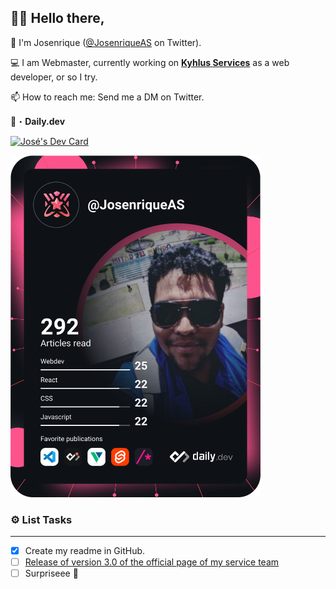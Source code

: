## 👋🏻 Hello there,
<!--
**JosenriqueAS/JosenriqueAS** is a ✨ _special_ ✨ repository because its `README.md` (this file) appears on your GitHub profile.

Here are some ideas to get you started:

- 🔭 I’m currently working on ...
- 🌱 I’m currently learning ...
- 👯 I’m looking to collaborate on ...
- 🤔 I’m looking for help with ...
- 💬 Ask me about ...
- 📫 How to reach me: ...
- 😄 Pronouns: ...
- ⚡ Fun fact: ...
- My personal website is: www.josenriqueas.com
-->

👤 I'm Josenrique ([@JosenriqueAS](https://twitter.com/JosenriqueAS) on Twitter).

💻 I am Webmaster, currently working on **[Kyhlus Services](https://www.kyhlus.com/)** as a web developer, or so I try.

📫 How to reach me: Send me a DM on Twitter.


📖・**Daily.dev**

<a href="https://app.daily.dev/JosenriqueAS"><img src="https://api.daily.dev/devcards/57f93daf9d5641a8912027972169230c.png?r=msy" width="250" alt="José's Dev Card"/></a>

<a href="https://app.daily.dev/JosenriqueAS"><img src="https://github.com/JosenriqueAS/JosenriqueAS/blob/main/devcard.svg" width="400" alt="José's Dev Card"/></a>

### ⚙️ List Tasks
______________________

- [x] Create my readme in GitHub.
- [ ] [Release of version 3.0 of the official page of my service team](https://www.kyhlus.com)
- [ ] Surpriseee :tada:

<!--### ☕ Buy me a coffe
![image](https://img.shields.io/badge/PayPal-00457C?style=for-the-badge&logo=paypal&logoColor=white)
-->
